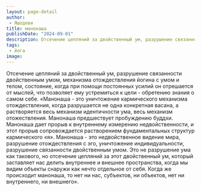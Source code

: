 ```yaml
---
layout: page-detail
author:
 - Яшодеви
title: манонаша
publishDate: "2024-09-01"
description: Отсечение цепляний за двойственный ум, разрушение связанности двойственным умом, механизма отождествления йогина с умом и телом, состояние, когда при помощи постоянных усилий он отрешается от мыслей, что позволяет ему устремиться к цели - обретению знания о самом себе.
tags:
 - йога
image: 
---
```


Отсечение&nbsp;цепляний за двойственный ум, разрушение связанности двойственным умом, механизма отождествления йогина с умом и телом, состояние, когда при помощи постоянных усилий он отрешается от мыслей, что позволяет ему устремиться к цели - обретению знания о самом себе.
	«Манонаша - это уничтожение кармического механизма отождествления, когда разрушается не одна конкретная васана, а растворяется весь механизм идентичности ума, весь механизм отожествления. Манонаша предшествует пробуждению буддхи. Манонаша дает прорыв к внутреннему измерению недвойственности, и этот прорыв сопровождается растворением фундаментальных структур кармического «я». Манонаша - это недвойственное видение мира, разрушение отождествления с эго, уничтожение индивидуальности, разрушение связанности двойственным умом. Это не разрушение ума как такового, но отсечение цепляний за этот двойственный ум, который заставляет нас делить внутреннее и внешнее пространства, когда мы видим объекты снаружи как нечто отдельное от себя. Когда же происходит манонаша, то нет ни нас, субъектов, ни объектов, нет ни внутреннего, ни внешнего». 


